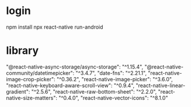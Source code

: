 # login

npm install
npx react-native run-android

# library

"@react-native-async-storage/async-storage": "^1.15.4",
"@react-native-community/datetimepicker": "^3.4.7",
"date-fns": "^2.21.1",
"react-native-image-crop-picker": "^0.36.2",
"react-native-image-picker": "^3.6.0",
"react-native-keyboard-aware-scroll-view": "^0.9.4",
"react-native-linear-gradient": "^2.5.6",
"react-native-raw-bottom-sheet": "^2.2.0",
"react-native-size-matters": "^0.4.0",
"react-native-vector-icons": "^8.1.0"
